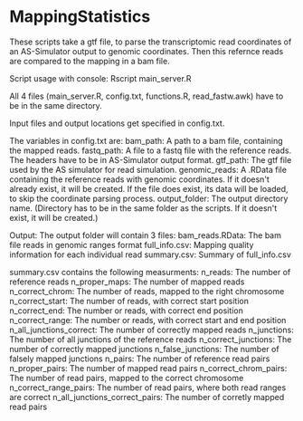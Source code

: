 # MappingStatistics
These scripts take a gtf file, to parse the transcriptomic read coordinates of an AS-Simulator output to genomic coordinates.
Then this refernce reads are compared to the mapping in a bam file.

Script usage with console:
Rscript main_server.R

All 4 files (main_server.R, config.txt, functions.R, read_fastw.awk) have to be in the same directory.

Input files and output locations get specified in config.txt.

The variables in config.txt are:
bam_path: A path to a bam file, containing the mapped reads.
fastq_path: A file to a fastq file with the reference reads. The headers have to be in AS-Simulator output format.
gtf_path: The gtf file used by the AS simulator for read simulation.
genomic_reads: A .RData file containing the reference reads with genomic coordinates. If it doesn't already exist, it will be created. If the file does exist, its data will be loaded, to skip the coordinate parsing process.
output_folder: The output directory name. (Directory has to be in the same folder as the scripts. If it doesn't exist, it will be created.)

Output:
The output folder will contain 3 files:
bam_reads.RData: The bam file reads in genomic ranges format
full_info.csv: Mapping quality information for each individual read
summary.csv: Summary of full_info.csv

summary.csv contains the following measurments:
n_reads: The number of reference reads
n_proper_maps: The number of mapped reads
n_correct_chrom: The number of reads, mapped to the right chromosome
n_correct_start: The number of reads, with correct start position
n_correct_end: The number or reads, with correct end position
n_correct_range: The number or reads, with correct start and end position
n_all_junctions_correct: The number of correctly mapped reads
n_junctions: The number of all junctions of the reference reads
n_correct_junctions: The number of correctly mapped junctions
n_false_junctions: The number of falsely mapped junctions
n_pairs: The number of reference read pairs
n_proper_pairs: The number of mapped read pairs
n_correct_chrom_pairs: The number of read pairs, mapped to the correct chromosome
n_correct_range_pairs: The number of read pairs, where both read ranges are correct
n_all_junctions_correct_pairs: The number of corretly mapped read pairs


